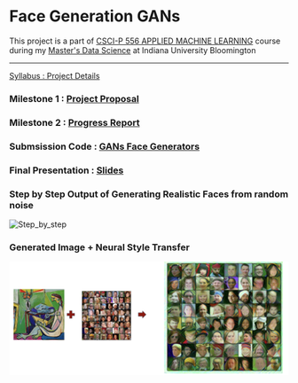 # Face Generation GANs

This project is a part of [CSCI-P 556 APPLIED MACHINE LEARNING](https://luddy.indiana.edu/academics/courses/class/iub-spring-2021-csci-p556) course during my [Master's Data Science](https://datascience.indiana.edu/programs/residential/index.html) at Indiana University Bloomington 

--------
[Syllabus : Project Details](files/Project_Details.pdf)



### Milestone 1 : [Project Proposal](Files/Project_Proposal.pdf)
### Milestone 2 : [Progress Report](Files/First_Report.pdf)
### Submsission Code : [GANs Face Generators](face_generator_gans.ipynb)
### Final Presentation : [Slides](Files/Final_proj_gans.pdf)

### Step by Step Output of Generating Realistic Faces from random noise 

![Step_by_step](Files/human_face_generator.gif)


### Generated Image + Neural Style Transfer 

![Neural Style Transfer](Files/Neural_Style_Transfer.png)




